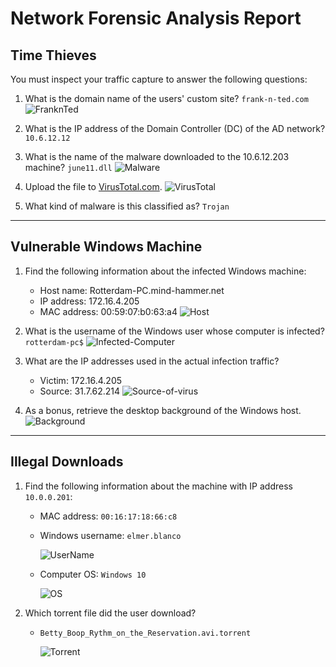 # Network Forensic Analysis Report



## Time Thieves 
You must inspect your traffic capture to answer the following questions:

1. What is the domain name of the users' custom site? `frank-n-ted.com`
![FranknTed](Images/TimeThieves1.PNG)

2. What is the IP address of the Domain Controller (DC) of the AD network? `10.6.12.12`
3. What is the name of the malware downloaded to the 10.6.12.203 machine? `june11.dll`
![Malware](Images/Malware.PNG)
4. Upload the file to [VirusTotal.com](https://www.virustotal.com/gui/). 
![VirusTotal](Images/VirusTotalResult.PNG)

5. What kind of malware is this classified as? `Trojan`

---

## Vulnerable Windows Machine

1. Find the following information about the infected Windows machine:
    - Host name: Rotterdam-PC.mind-hammer.net
    - IP address: 172.16.4.205
    - MAC address: 00:59:07:b0:63:a4
![Host](Images/domain-name.png)

2. What is the username of the Windows user whose computer is infected? `rotterdam-pc$`
![Infected-Computer](Images/UserName.PNG)
3. What are the IP addresses used in the actual infection traffic?
    - Victim: 172.16.4.205
    - Source: 31.7.62.214
![Source-of-virus](Images/VirusSource.png)
4. As a bonus, retrieve the desktop background of the Windows host.
![Background](Images/Background.png)
---

## Illegal Downloads

1. Find the following information about the machine with IP address `10.0.0.201`:
    - MAC address: `00:16:17:18:66:c8`
    - Windows username: `elmer.blanco`

      ![UserName](Images/ElmerBlanco.png)
    - Computer OS: `Windows 10`

      ![OS](Images/OS.png)

2. Which torrent file did the user download?
    - `Betty_Boop_Rythm_on_the_Reservation.avi.torrent`

      ![Torrent](Images/Torrent.png)
